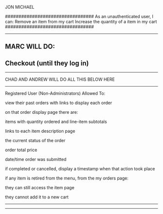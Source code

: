 JON MICHAEL

#################################
As an unauthenticated user, I can:
Remove an item from my cart
Increase the quantity of a item in my cart
#################################

-------------------------------------------------
MARC WILL DO:
-------------------------------------------------
Checkout (until they log in)
-------------------------------------------------

*************************************************
CHAD AND ANDREW WILL DO ALL THIS BELOW HERE
*************************************************
Registered User (Non-Administrators)
Allowed To:

view their past orders with links to display each order

on that order display page there are:

items with quantity ordered and line-item subtotals

links to each item description page

the current status of the order

order total price

date/time order was submitted

if completed or cancelled, display a timestamp when that action took place

if any item is retired from the menu, from the my orders page:

they can still access the item page

they cannot add it to a new cart
**************************************************

**************************************************
